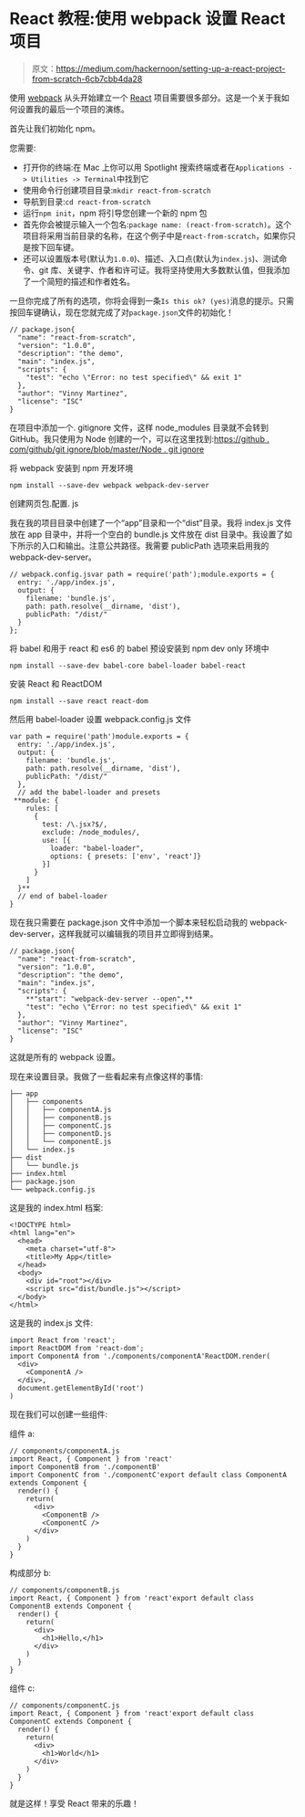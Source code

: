 # React 教程:使用 webpack 设置 React 项目

> 原文：<https://medium.com/hackernoon/setting-up-a-react-project-from-scratch-6cb7cbb4da28>

使用 [webpack](https://hackernoon.com/tagged/webpack) 从头开始建立一个 [React](https://hackernoon.com/tagged/react) 项目需要很多部分。这是一个关于我如何设置我的最后一个项目的演练。

首先让我们初始化 npm。

您需要:

*   打开你的终端:在 Mac 上你可以用 Spotlight 搜索终端或者在`Applications -> Utilities -> Terminal`中找到它
*   使用命令行创建项目目录:`mkdir react-from-scratch`
*   导航到目录:`cd react-from-scratch`
*   运行`npm init`，npm 将引导您创建一个新的 npm 包
*   首先你会被提示输入一个包名:`package name: (react-from-scratch)`。这个项目将采用当前目录的名称，在这个例子中是`react-from-scratch`，如果你只是按下回车键。
*   还可以设置版本号(默认为`1.0.0`)、描述、入口点(默认为`index.js`)、测试命令、git 库、关键字、作者和许可证。我将坚持使用大多数默认值，但我添加了一个简短的描述和作者姓名。

一旦你完成了所有的选项，你将会得到一条`Is this ok? (yes)`消息的提示。只需按回车键确认，现在您就完成了对`package.json`文件的初始化！

```
// package.json{
  "name": "react-from-scratch",
  "version": "1.0.0",
  "description": "the demo",
  "main": "index.js",
  "scripts": {
    "test": "echo \"Error: no test specified\" && exit 1"
  },
  "author": "Vinny Martinez",
  "license": "ISC"
}
```

在项目中添加一个. gitignore 文件，这样 node_modules 目录就不会转到 GitHub。我只使用为 Node 创建的一个，可以在这里找到:[https://github . com/github/git ignore/blob/master/Node . git ignore](https://github.com/github/gitignore/blob/master/Node.gitignore)

将 webpack 安装到 npm 开发环境

```
npm install --save-dev webpack webpack-dev-server
```

创建网页包.配置. js

我在我的项目目录中创建了一个“app”目录和一个“dist”目录。我将 index.js 文件放在 app 目录中，并将一个空白的 bundle.js 文件放在 dist 目录中。我设置了如下所示的入口和输出。注意公共路径。我需要 publicPath 选项来启用我的 webpack-dev-server。

```
// webpack.config.jsvar path = require('path');module.exports = {
  entry: './app/index.js',
  output: {
    filename: 'bundle.js',
    path: path.resolve(__dirname, 'dist'),
    publicPath: "/dist/"
  }
};
```

将 babel 和用于 react 和 es6 的 babel 预设安装到 npm dev only 环境中

```
npm install --save-dev babel-core babel-loader babel-react
```

安装 React 和 ReactDOM

```
npm install --save react react-dom
```

然后用 babel-loader 设置 webpack.config.js 文件

```
var path = require('path')module.exports = {
  entry: './app/index.js',
  output: {
    filename: 'bundle.js',
    path: path.resolve(__dirname, 'dist'),
    publicPath: "/dist/"
  },
  // add the babel-loader and presets
 **module: {
    rules: [
      {
        test: /\.jsx?$/,
        exclude: /node_modules/,
        use: [{
          loader: "babel-loader",
          options: { presets: ['env', 'react']}
        }]
      }
    ]
  }**
  // end of babel-loader
}
```

现在我只需要在 package.json 文件中添加一个脚本来轻松启动我的 webpack-dev-server，这样我就可以编辑我的项目并立即得到结果。

```
// package.json{
  "name": "react-from-scratch",
  "version": "1.0.0",
  "description": "the demo",
  "main": "index.js",
  "scripts": {
    **"start": "webpack-dev-server --open",**
    "test": "echo \"Error: no test specified\" && exit 1"
  },
  "author": "Vinny Martinez",
  "license": "ISC"
}
```

这就是所有的 webpack 设置。

现在来设置目录。我做了一些看起来有点像这样的事情:

```
├── app
│   ├── components
│   │   ├── componentA.js
│   │   ├── componentB.js
│   │   ├── componentC.js
│   │   ├── componentD.js
│   │   └── componentE.js
│   └── index.js
├── dist
│   └── bundle.js
├── index.html
├── package.json
└── webpack.config.js
```

这是我的 index.html 档案:

```
<!DOCTYPE html>
<html lang="en">
  <head>
    <meta charset="utf-8">
    <title>My App</title>
  </head>
  <body>
    <div id="root"></div>
    <script src="dist/bundle.js"></script>
  </body>
</html>
```

这是我的 index.js 文件:

```
import React from 'react';
import ReactDOM from 'react-dom';
import ComponentA from './components/componentA'ReactDOM.render(
  <div>
    <ComponentA />
  </div>,
  document.getElementById('root')
)
```

现在我们可以创建一些组件:

组件 a:

```
// components/componentA.js
import React, { Component } from 'react'
import ComponentB from './componentB'
import ComponentC from './componentC'export default class ComponentA extends Component {
  render() {
    return(
      <div>
        <ComponentB />
        <ComponentC />
      </div>
    )
  }
}
```

构成部分 b:

```
// components/componentB.js
import React, { Component } from 'react'export default class ComponentB extends Component {
  render() {
    return(
      <div>
        <h1>Hello,</h1>
      </div>
    )
  }
}
```

组件 c:

```
// components/componentC.js
import React, { Component } from 'react'export default class ComponentC extends Component {
  render() {
    return(
      <div>
        <h1>World</h1>
      </div>
    )
  }
}
```

就是这样！享受 React 带来的乐趣！